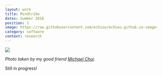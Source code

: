 ```yaml
---
layout: work
title: Mindtribe
dates: Summer 2016
position: 1
image: https://raw.githubusercontent.com/echiou/echiou.github.io-images/master/Work/MT/Nightlight.png
category: software
context: research
---
```

![][mindtribe-1]

*Photo taken by my good friend [Michael Choi](http://mechachoi.com).*

Still in progress!

[mindtribe-1]: https://raw.githubusercontent.com/echiou/echiou.github.io-images/master/Work/MT/Nightlight.png

